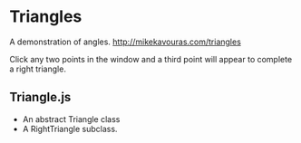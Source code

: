 Triangles
========

A demonstration of angles.
<http://mikekavouras.com/triangles>

Click any two points in the window and a third point will appear to complete a right triangle.

## Triangle.js
* An abstract Triangle class
* A RightTriangle subclass.


